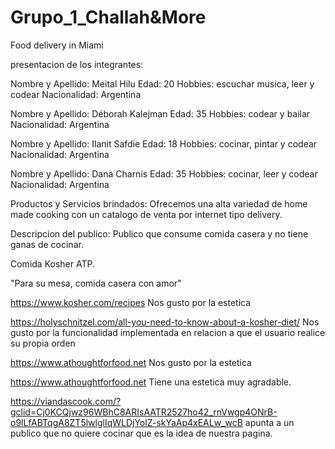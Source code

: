 # Grupo_1_Challah&More
Food delivery in Miami

presentacion de los integrantes:

Nombre y Apellido: Meital Hilu
Edad: 20
Hobbies: escuchar musica, leer y codear
Nacionalidad: Argentina

Nombre y Apellido: Déborah Kalejman
Edad: 35
Hobbies: codear y bailar
Nacionalidad: Argentina

Nombre y Apellido: Ilanit Safdie
Edad: 18
Hobbies: cocinar, pintar y codear
Nacionalidad: Argentina

Nombre y Apellido: Dana Charnis
Edad: 35
Hobbies: cocinar, leer y codear
Nacionalidad: Argentina

Productos y Servicios brindados:
Ofrecemos una alta variedad de home made cooking con un catalogo de venta por internet tipo delivery.

Descripcion del publico: Publico que consume comida casera y no tiene ganas de cocinar.

Comida Kosher ATP. 

"Para su mesa, comida casera con amor"


https://www.kosher.com/recipes   Nos gusto por la estetica

https://holyschnitzel.com/all-you-need-to-know-about-a-kosher-diet/  Nos gusto por la funcionalidad implementada en relacion a que el usuario realice su propia orden

https://www.athoughtforfood.net Nos gusto por la estetica

https://www.athoughtforfood.net  Tiene una estetica muy agradable.

https://viandascook.com/?gclid=Cj0KCQjwz96WBhC8ARIsAATR2527ho42_rnVwgp4ONrB-o9lLfABTqgA8ZT5lwlglIqWLDjYolZ-skYaAp4xEALw_wcB     apunta a un publico que no quiere cocinar que es la idea de nuestra pagina.
